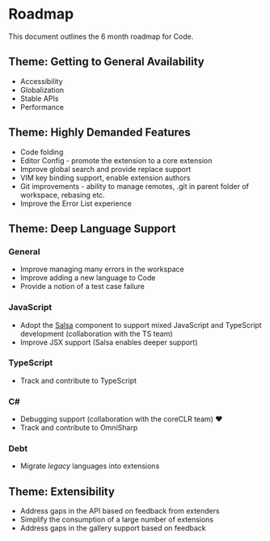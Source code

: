 # Roadmap
This document outlines the 6 month roadmap for Code.

## Theme: Getting to General Availability
* Accessibility
* Globalization
* Stable APIs
* Performance
	
## Theme: Highly Demanded Features
* Code folding
* Editor Config - promote the extension to a core extension
* Improve global search and provide replace support
* VIM key binding support, enable extension authors
* Git improvements - ability to manage remotes, .git in parent folder of workspace, rebasing etc.
* Improve the Error List experience
	
## Theme: Deep Language Support
### General
* Improve managing many errors in the workspace
* Improve adding a new language to Code
* Provide a notion of a test case failure

### JavaScript
* Adopt the [Salsa](https://github.com/Microsoft/TypeScript/issues/4789) component to support mixed JavaScript and TypeScript development (collaboration with the TS team)
* Improve JSX support (Salsa enables deeper support)

### TypeScript
* Track and contribute to TypeScript

### C# 
* Debugging support (collaboration with the coreCLR team) :heart:
* Track and contribute to OmniSharp

### Debt
* Migrate _legacy_ languages into extensions
	
## Theme: Extensibility
* Address gaps in the API based on feedback from extenders
* Simplify the consumption of a large number of extensions
* Address gaps in the gallery support based on feedback